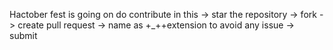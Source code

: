 Hactober fest is going on do contribute in this
-> star the repository
-> fork 
-> create pull request 
-> name as <date>+_+<filename>+extension to avoid any issue
-> submit
